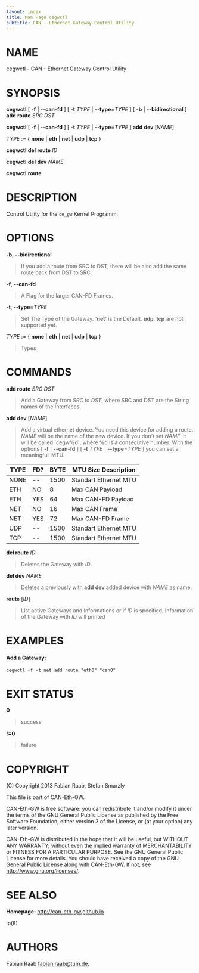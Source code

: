 ```yaml
---
layout: index
title: Man Page cegwctl
subtitle: CAN - Ethernet Gateway Control Utility
---
```


NAME
====

cegwctl - CAN - Ethernet Gateway Control Utility

SYNOPSIS
========

**cegwctl** [ **-f** | **--can-fd** ] [ **-t** *TYPE* |
**--type**=*TYPE* ] [ **-b** | **--bidirectional** ] **add** **route**
*SRC* *DST*

**cegwctl** [ **-f** | **--can-fd** ] [ **-t** *TYPE* |
**--type**=*TYPE* ] **add** **dev** [*NAME*]

*TYPE* := { **none** | **eth** | **net** | **udp** | **tcp** }

**cegwctl** **del** **route** *ID*

**cegwctl** **del** **dev** *NAME*

**cegwctl** **route**

DESCRIPTION
===========

Control Utility for the `ce_gw` Kernel Programm.

OPTIONS
=======

**-b**, **--bidirectional**
>    If you add a route from SRC to DST, there will be also add the same
    route back from DST to SRC.

**-f**, **--can-fd**
>    A Flag for the larger CAN-FD Frames.

**-t**, **--type**=*TYPE*
>    Set The Type of the Gateway. '**net**' is the Default. **udp**,
    **tcp** are not supported yet.

*TYPE* := { **none** | **eth** | **net** | **udp** | **tcp** }
>    Types

COMMANDS
========

**add route** *SRC* *DST*
>    Add a Gateway from *SRC* to *DST*, where SRC and DST are the String
    names of the Interfaces.

**add dev** [*NAME*]
>    Add a virtual ethernet device. You need this device for adding a
    route. *NAME* will be the name of the new device. If you don't set
    *NAME*, it will be called \`cegw%d\`, where %d is a consecutive
    number. With the options [ **-f** | **--can-fd** ] [ **-t** *TYPE* |
    **--type**=*TYPE* ] you can set a meaningfull MTU.

<!-- -->

| TYPE | FD? | BYTE | MTU Size Description     |
|------|-----|------|--------------------------|
| NONE | --  | 1500 | Standart Ethernet MTU    |
| ETH  | NO  | 8    | Max CAN Payload          |
| ETH  | YES | 64   | Max CAN-FD Payload       |
| NET  | NO  | 16   | Max CAN Frame            |
| NET  | YES | 72   | Max CAN-FD Frame         |
| UDP  | --  | 1500 | Standart Ethernet MTU    |
| TCP  | --  | 1500 | Standart Ethernet MTU    |

**del route** *ID*
>    Deletes the Gateway with *ID*.

**del dev** *NAME*
>    Deletes a previously with **add** **dev** added device with *NAME*
    as name.

**route** [*ID*]
>    List active Gateways and Informations or if *ID* is specified,
    Information of the Gateway with *ID* will printed

EXAMPLES
========

#### Add a Gateway:

    cegwctl -f -t net add route "eth0" "can0"

EXIT STATUS
===========

**0**
>    success

**!=0**
>    failure

COPYRIGHT
=========

(C) Copyright 2013 Fabian Raab, Stefan Smarzly

This file is part of CAN-Eth-GW.

CAN-Eth-GW is free software: you can redistribute it and/or modify it
under the terms of the GNU General Public License as published by the
Free Software Foundation, either version 3 of the License, or (at your
option) any later version.

CAN-Eth-GW is distributed in the hope that it will be useful, but
WITHOUT ANY WARRANTY; without even the implied warranty of
MERCHANTABILITY or FITNESS FOR A PARTICULAR PURPOSE. See the GNU General
Public License for more details. You should have received a copy of the
GNU General Public License along with CAN-Eth-GW. If not, see
<http://www.gnu.org/licenses/>.

SEE ALSO
========

**Homepage:** <http://can-eth-gw.github.io>

ip(8)

# AUTHORS
Fabian Raab <fabian.raab@tum.de>.
